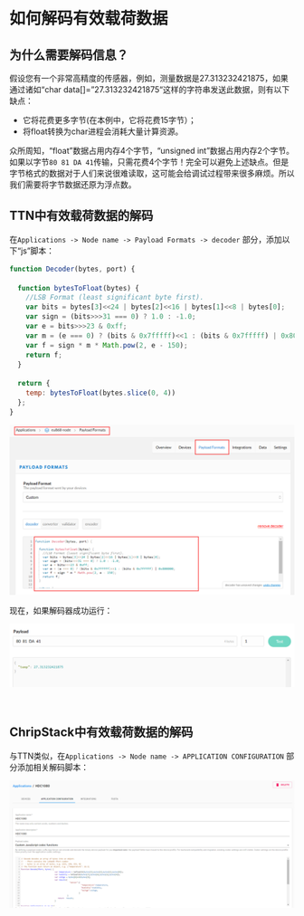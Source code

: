 # 如何解码有效载荷数据

## 为什么需要解码信息？

假设您有一个非常高精度的传感器，例如，测量数据是27.313232421875，如果通过诸如“char data[]=”27.313232421875“这样的字符串发送此数据，则有以下缺点：

- 它将花费更多字节(在本例中，它将花费15字节）；
- 将float转换为char进程会消耗大量计算资源。

众所周知，“float”数据占用内存4个字节，“unsigned int”数据占用内存2个字节。如果以字节`80 81 DA 41`传输，只需花费4个字节！完全可以避免上述缺点。但是字节格式的数据对于人们来说很难读取，这可能会给调试过程带来很多麻烦。所以我们需要将字节数据还原为浮点数。

## TTN中有效载荷数据的解码

在`Applications -> Node name -> Payload Formats -> decoder` 部分，添加以下“js”脚本：

```js
function Decoder(bytes, port) {

  function bytesToFloat(bytes) {
    //LSB Format (least significant byte first).
    var bits = bytes[3]<<24 | bytes[2]<<16 | bytes[1]<<8 | bytes[0];
    var sign = (bits>>>31 === 0) ? 1.0 : -1.0;
    var e = bits>>>23 & 0xff;
    var m = (e === 0) ? (bits & 0x7fffff)<<1 : (bits & 0x7fffff) | 0x800000;
    var f = sign * m * Math.pow(2, e - 150);
    return f;
  }  

  return {
    temp: bytesToFloat(bytes.slice(0, 4))
  };
}
```

![](img/decode_payload/01.png)

现在，如果解码器成功运行：

![](img/decode_payload/02.png)

&nbsp;

## ChripStack中有效载荷数据的解码

与TTN类似，在`Applications -> Node name -> APPLICATION CONFIGURATION` 部分添加相关解码脚本：

![](img/decode_payload/03.png)

